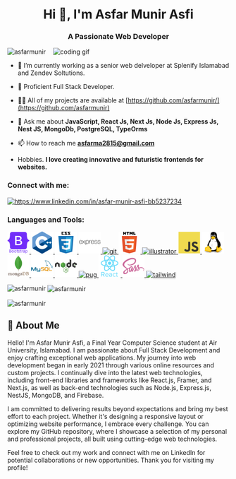 <h1 align="center">Hi 👋, I'm Asfar Munir Asfi</h1>
<h3 align="center">A Passionate Web Developer </h3>

<img align = "right" alt = "coding gif" width="400" src="https://i.pinimg.com/originals/e8/f4/53/e8f453469a3ec97ecd354df465d73913.gif" />

<p align="left"> <img src="https://komarev.com/ghpvc/?username=asfarmunir&label=Profile%20views&color=0e75b6&style=flat" alt="asfarmunir" /> </p>


- 🏫 I’m currently working as a senior web delveloper at Splenify Islamabad and Zendev Soltutions.

- 🌱 Proficient Full Stack Developer.

- 👨‍💻 All of my projects are available at [https://github.com/asfarmunir/](https://github.com/asfarmunir)

- 💬 Ask me about **JavaScript, React Js, Next Js, Node Js, Express Js, Nest JS, MongoDb, PostgreSQL, TypeOrms**

- 📫 How to reach me **asfarma2815@gmail.com**

-  Hobbies. **I love creating innovative and futuristic frontends for websites.**

<h3 align="left">Connect with me:</h3>
<p align="left">
<a href="https://www.linkedin.com/in/asfar-munir-asfi-bb5237234" target="blank"><img align="center" src="https://raw.githubusercontent.com/rahuldkjain/github-profile-readme-generator/master/src/images/icons/Social/linked-in-alt.svg" alt="https://www.linkedin.com/in/asfar-munir-asfi-bb5237234" height="30" width="40" /></a>
</p>

<h3 align="left">Languages and Tools:</h3>
<p align="left">
  <a href="https://getbootstrap.com" target="_blank" rel="noreferrer">
    <img src="https://raw.githubusercontent.com/devicons/devicon/master/icons/bootstrap/bootstrap-plain-wordmark.svg" alt="bootstrap" width="50" height="50"/>
  </a>
  <a href="https://www.w3schools.com/cpp/" target="_blank" rel="noreferrer">
    <img src="https://raw.githubusercontent.com/devicons/devicon/master/icons/cplusplus/cplusplus-original.svg" alt="cplusplus" width="50" height="50"/>
  </a>
  <a href="https://www.w3schools.com/css/" target="_blank" rel="noreferrer">
    <img src="https://raw.githubusercontent.com/devicons/devicon/master/icons/css3/css3-original-wordmark.svg" alt="css3" width="50" height="50"/>
  </a>
  <a href="https://expressjs.com" target="_blank" rel="noreferrer">
    <img src="https://raw.githubusercontent.com/devicons/devicon/master/icons/express/express-original-wordmark.svg" alt="express" width="50" height="50" style="color: white;"/>
  </a>
  <a href="https://git-scm.com/" target="_blank" rel="noreferrer">
    <img src="https://www.vectorlogo.zone/logos/git-scm/git-scm-icon.svg" alt="git" width="50" height="50"/>
  </a>
  <a href="https://www.w3.org/html/" target="_blank" rel="noreferrer">
    <img src="https://raw.githubusercontent.com/devicons/devicon/master/icons/html5/html5-original-wordmark.svg" alt="html5" width="50" height="50"/>
  </a>
  <a href="https://www.adobe.com/in/products/illustrator.html" target="_blank" rel="noreferrer">
    <img src="https://www.vectorlogo.zone/logos/adobe_illustrator/adobe_illustrator-icon.svg" alt="illustrator" width="50" height="50"/>
  </a>
  <a href="https://developer.mozilla.org/en-US/docs/Web/JavaScript" target="_blank" rel="noreferrer">
    <img src="https://raw.githubusercontent.com/devicons/devicon/master/icons/javascript/javascript-original.svg" alt="javascript" width="50" height="50"/>
  </a>
  <a href="https://www.linux.org/" target="_blank" rel="noreferrer">
    <img src="https://raw.githubusercontent.com/devicons/devicon/master/icons/linux/linux-original.svg" alt="linux" width="50" height="50"/>
  </a>
  <a href="https://www.mongodb.com/" target="_blank" rel="noreferrer">
    <img src="https://raw.githubusercontent.com/devicons/devicon/master/icons/mongodb/mongodb-original-wordmark.svg" alt="mongodb" width="50" height="50"/>
  </a>
  <a href="https://www.mysql.com/" target="_blank" rel="noreferrer">
    <img src="https://raw.githubusercontent.com/devicons/devicon/master/icons/mysql/mysql-original-wordmark.svg" alt="mysql" width="50" height="50"/>
  </a>
  <a href="https://nodejs.org" target="_blank" rel="noreferrer">
    <img src="https://raw.githubusercontent.com/devicons/devicon/master/icons/nodejs/nodejs-original-wordmark.svg" alt="nodejs" width="50" height="50"/>
  </a>
  <a href="https://pugjs.org" target="_blank" rel="noreferrer">
    <img src="https://cdn.worldvectorlogo.com/logos/pug.svg" alt="pug" width="50" height="50"/>
  </a>
  <a href="https://reactjs.org/" target="_blank" rel="noreferrer">
    <img src="https://raw.githubusercontent.com/devicons/devicon/master/icons/react/react-original-wordmark.svg" alt="react" width="50" height="50"/>
  </a>
  <a href="https://sass-lang.com" target="_blank" rel="noreferrer">
    <img src="https://raw.githubusercontent.com/devicons/devicon/master/icons/sass/sass-original.svg" alt="sass" width="50" height="50"/>
  </a>
  <a href="https://tailwindcss.com/" target="_blank" rel="noreferrer">
    <img src="https://www.vectorlogo.zone/logos/tailwindcss/tailwindcss-icon.svg" alt="tailwind" width="50" height="50"/>
  </a>
</p>

<p><img align="left" src="https://github-readme-stats.vercel.app/api/top-langs?username=asfarmunir&show_icons=true&locale=en&layout=compact" alt="asfarmunir" /></p>
<p>&nbsp;<img align="center" src="https://github-readme-stats.vercel.app/api?username=asfarmunir&show_icons=true&locale=en" alt="asfarmunir" /></p>
<p><img align="center" src="https://github-readme-streak-stats.herokuapp.com/?user=asfarmunir&" alt="asfarmunir" /></p>


## 🚀 About Me
Hello! I'm Asfar Munir Asfi, a Final Year Computer Science student at Air University, Islamabad. I am passionate about Full Stack Development and enjoy crafting exceptional web applications. My journey into web development began in early 2021 through various online resources and custom projects. I continually dive into the latest web technologies, including front-end libraries and frameworks like React.js, Framer, and Next.js, as well as back-end technologies such as Node.js, Express.js, NestJS, MongoDB, and Firebase.

I am committed to delivering results beyond expectations and bring my best effort to each project. Whether it's designing a responsive layout or optimizing website performance, I embrace every challenge. You can explore my GitHub repository, where I showcase a selection of my personal and professional projects, all built using cutting-edge web technologies.

Feel free to check out my work and connect with me on LinkedIn for potential collaborations or new opportunities. Thank you for visiting my profile!
